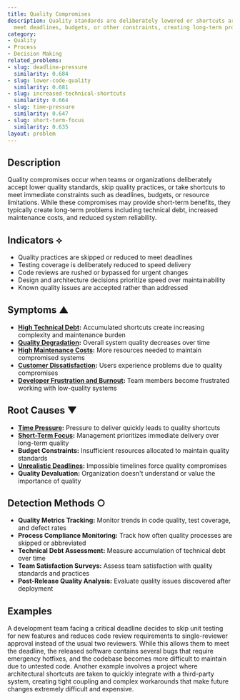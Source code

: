 ```yaml
---
title: Quality Compromises
description: Quality standards are deliberately lowered or shortcuts are taken to
  meet deadlines, budgets, or other constraints, creating long-term problems.
category:
- Quality
- Process
- Decision Making
related_problems:
- slug: deadline-pressure
  similarity: 0.684
- slug: lower-code-quality
  similarity: 0.681
- slug: increased-technical-shortcuts
  similarity: 0.664
- slug: time-pressure
  similarity: 0.647
- slug: short-term-focus
  similarity: 0.635
layout: problem
---
```


## Description

Quality compromises occur when teams or organizations deliberately accept lower quality standards, skip quality practices, or take shortcuts to meet immediate constraints such as deadlines, budgets, or resource limitations. While these compromises may provide short-term benefits, they typically create long-term problems including technical debt, increased maintenance costs, and reduced system reliability.

## Indicators ⟡

- Quality practices are skipped or reduced to meet deadlines
- Testing coverage is deliberately reduced to speed delivery
- Code reviews are rushed or bypassed for urgent changes
- Design and architecture decisions prioritize speed over maintainability
- Known quality issues are accepted rather than addressed

## Symptoms ▲

- **[High Technical Debt](high-technical-debt.md):** Accumulated shortcuts create increasing complexity and maintenance burden
- **[Quality Degradation](quality-degradation.md):** Overall system quality decreases over time
- **[High Maintenance Costs](high-maintenance-costs.md):** More resources needed to maintain compromised systems
- **[Customer Dissatisfaction](customer-dissatisfaction.md):** Users experience problems due to quality compromises
- **[Developer Frustration and Burnout](developer-frustration-and-burnout.md):** Team members become frustrated working with low-quality systems

## Root Causes ▼

- **[Time Pressure](time-pressure.md):** Pressure to deliver quickly leads to quality shortcuts
- **[Short-Term Focus](short-term-focus.md):** Management prioritizes immediate delivery over long-term quality
- **Budget Constraints:** Insufficient resources allocated to maintain quality standards
- **[Unrealistic Deadlines](unrealistic-deadlines.md):** Impossible timelines force quality compromises
- **Quality Devaluation:** Organization doesn't understand or value the importance of quality

## Detection Methods ○

- **Quality Metrics Tracking:** Monitor trends in code quality, test coverage, and defect rates
- **Process Compliance Monitoring:** Track how often quality processes are skipped or abbreviated
- **Technical Debt Assessment:** Measure accumulation of technical debt over time
- **Team Satisfaction Surveys:** Assess team satisfaction with quality standards and practices
- **Post-Release Quality Analysis:** Evaluate quality issues discovered after deployment

## Examples

A development team facing a critical deadline decides to skip unit testing for new features and reduces code review requirements to single-reviewer approval instead of the usual two reviewers. While this allows them to meet the deadline, the released software contains several bugs that require emergency hotfixes, and the codebase becomes more difficult to maintain due to untested code. Another example involves a project where architectural shortcuts are taken to quickly integrate with a third-party system, creating tight coupling and complex workarounds that make future changes extremely difficult and expensive.